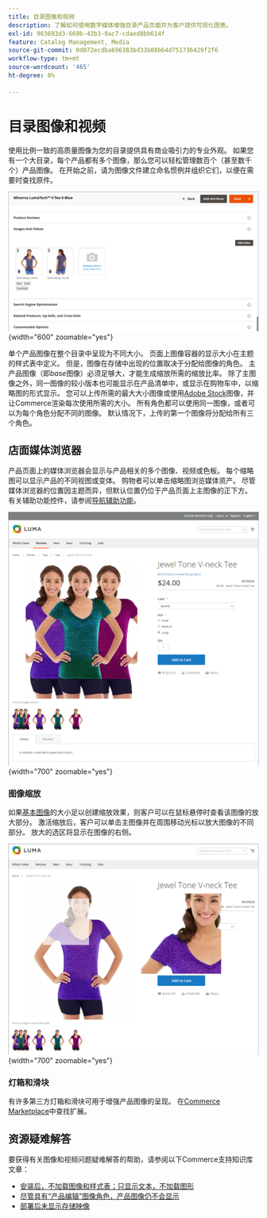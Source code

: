 ```yaml
---
title: 目录图像和视频
description: 了解如何使用数字媒体增强目录产品页面并为客户提供可视化图表。
exl-id: 963693d3-669b-42b3-9ac7-cdaed8bb614f
feature: Catalog Management, Media
source-git-commit: 0d072ecdba696383bd33b88b64d751736429f2f6
workflow-type: tm+mt
source-wordcount: '465'
ht-degree: 0%

---
```


# 目录图像和视频

使用比例一致的高质量图像为您的目录提供具有商业吸引力的专业外观。 如果您有一个大目录，每个产品都有多个图像，那么您可以轻松管理数百个（甚至数千个）产品图像。 在开始之前，请为图像文件建立命名惯例并组织它们，以便在需要时查找原件。

![产品图像](./assets/product-images-videos-swatch.png){width="600" zoomable="yes"}

单个产品图像在整个目录中呈现为不同大小。 页面上图像容器的显示大小在主题的样式表中定义。 但是，图像在存储中出现的位置取决于分配给图像的角色。 主产品图像（即&#x200B;_base_&#x200B;图像）必须足够大，才能生成缩放所需的缩放比率。 除了主图像之外，同一图像的较小版本也可能显示在产品清单中，或显示在购物车中，以缩略图的形式显示。 您可以上传所需的最大大小图像或使用[Adobe Stock](../content-design/adobe-stock.md)图像，并让Commerce渲染每次使用所需的大小。 所有角色都可以使用同一图像，或者可以为每个角色分配不同的图像。 默认情况下，上传的第一个图像将分配给所有三个角色。

## 店面媒体浏览器

产品页面上的媒体浏览器会显示与产品相关的多个图像、视频或色板。 每个缩略图可以显示产品的不同视图或变体。 购物者可以单击缩略图浏览媒体资产。 尽管媒体浏览器的位置因主题而异，但默认位置仍位于产品页面上主图像的正下方。 有关辅助功能控件，请参阅[导航辅助功能](../getting-started/navigation-accessibility.md)。

![店面媒体浏览器](./assets/storefront-thumbnail-gallery.png){width="700" zoomable="yes"}

### 图像缩放

如果[基本图像](product-image.md)的大小足以创建缩放效果，则客户可以在鼠标悬停时查看该图像的放大部分。 激活缩放后，客户可以单击主图像并在周围移动光标以放大图像的不同部分。 放大的选区将显示在图像的右侧。

![图像缩放](./assets/storefront-image-zoom.png){width="700" zoomable="yes"}

### 灯箱和滑块

有许多第三方灯箱和滑块可用于增强产品图像的呈现。 在[Commerce Marketplace](../getting-started/commerce-marketplace.md)中查找扩展。

## 资源疑难解答

要获得有关图像和视频问题疑难解答的帮助，请参阅以下Commerce支持知识库文章：

- [安装后，不加载图像和样式表；只显示文本，不加载图形](https://experienceleague.adobe.com/docs/commerce-knowledge-base/kb/troubleshooting/storefront/after-installing-images-and-stylesheets-do-not-load-only-text-displays-no-graphics.html?lang=zh-Hans)
- [尽管具有“产品编辑”图像角色，产品图像仍不会显示](https://experienceleague.adobe.com/docs/commerce-knowledge-base/kb/troubleshooting/storefront/product-images-do-not-display-despite-product-edit-image-roles.html?lang=zh-Hans)
- [部署后未显示存储映像](https://experienceleague.adobe.com/docs/commerce-knowledge-base/kb/troubleshooting/storefront/store-images-not-displayed-after-deployment.html?lang=zh-Hans)
